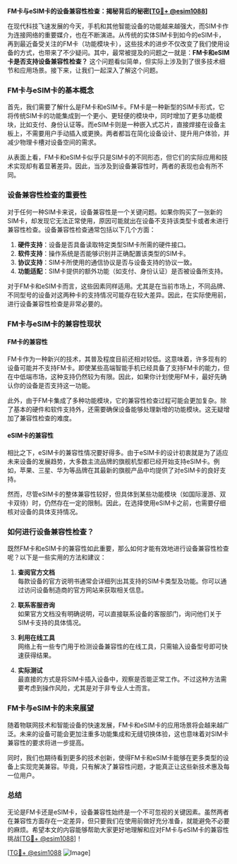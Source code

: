**FM卡与eSIM卡的设备兼容性检查：揭秘背后的秘密[[TG💪+ @esim1088](https://t.me/s/esim1088)]**

在现代科技飞速发展的今天，手机和其他智能设备的功能越来越强大，而SIM卡作为连接网络的重要媒介，也在不断演进。从传统的实体SIM卡到如今的eSIM卡，再到最近备受关注的FM卡（功能模块卡），这些技术的进步不仅改变了我们使用设备的方式，也带来了不少疑问。其中，最常被提及的问题之一就是：**FM卡和eSIM卡是否支持设备兼容性检查？** 这个问题看似简单，但实际上涉及到了很多技术细节和应用场景。接下来，让我们一起深入了解这个问题。

### FM卡与eSIM卡的基本概念

首先，我们需要了解什么是FM卡和eSIM卡。FM卡是一种新型的SIM卡形式，它将传统SIM卡的功能集成到一个更小、更轻便的模块中，同时增加了更多功能模块，比如支付、身份认证等。而eSIM卡则是一种嵌入式芯片，直接焊接在设备主板上，不需要用户手动插入或更换。两者都旨在简化设备设计、提升用户体验，并减少物理卡槽对设备空间的需求。

从表面上看，FM卡和eSIM卡似乎只是SIM卡的不同形态，但它们的实际应用和技术实现却有着显著差异。因此，当涉及到设备兼容性时，两者的表现也会有所不同。

### 设备兼容性检查的重要性

对于任何一种SIM卡来说，设备兼容性是一个关键问题。如果你购买了一张新的SIM卡，却发现它无法正常使用，原因可能就出在设备不支持该类型卡或者未进行兼容性检查。设备兼容性检查通常包括以下几个方面：

1. **硬件支持**：设备是否具备读取特定类型SIM卡所需的硬件接口。
2. **软件支持**：操作系统是否能够识别并正确配置该类型的SIM卡。
3. **协议支持**：SIM卡所使用的通信协议是否与设备支持的协议一致。
4. **功能适配**：SIM卡提供的额外功能（如支付、身份认证）是否被设备所支持。

对于FM卡和eSIM卡而言，这些因素同样适用。尤其是在当前市场上，不同品牌、不同型号的设备对这两种卡的支持情况可能存在较大差异。因此，在实际使用前，进行设备兼容性检查是非常必要的。

### FM卡与eSIM卡的兼容性现状

#### FM卡的兼容性

FM卡作为一种新兴的技术，其普及程度目前还相对较低。这意味着，许多现有的设备可能并不支持FM卡。即使某些高端智能手机已经具备了支持FM卡的能力，但在中低端市场，这种支持仍然较为有限。因此，如果你计划使用FM卡，最好先确认你的设备是否支持这一功能。

此外，由于FM卡集成了多种功能模块，它的兼容性检查过程可能会更加复杂。除了基本的硬件和软件支持外，还需要确保设备能够处理新增的功能模块。这无疑增加了兼容性检查的难度。

#### eSIM卡的兼容性

相比之下，eSIM卡的兼容性情况要好得多。由于eSIM卡的设计初衷就是为了适应未来设备的发展趋势，大多数主流品牌的旗舰机型都已经开始支持eSIM卡。例如，苹果、三星、华为等品牌在其最新的旗舰产品中均提供了对eSIM卡的良好支持。

然而，尽管eSIM卡的整体兼容性较好，但具体到某些功能模块（如国际漫游、双卡双待）时，仍然存在一定的限制。因此，在选择使用eSIM卡之前，也需要仔细核对设备的具体支持情况。

### 如何进行设备兼容性检查？

既然FM卡和eSIM卡的兼容性如此重要，那么如何才能有效地进行设备兼容性检查呢？以下是一些实用的方法和建议：

1. **查阅官方文档**  
   每款设备的官方说明书通常会详细列出其支持的SIM卡类型及功能。你可以通过访问设备制造商的官方网站来获取相关信息。

2. **联系客服咨询**  
   如果官方文档没有明确说明，可以直接联系设备的客服部门，询问他们关于SIM卡支持的具体情况。

3. **利用在线工具**  
   网络上有一些专门用于检测设备兼容性的在线工具，只需输入设备型号即可快速获得结果。

4. **实际测试**  
   最直接的方式是将SIM卡插入设备中，观察是否能正常工作。不过这种方法需要考虑到操作风险，尤其是对于非专业人士而言。

### FM卡与eSIM卡的未来展望

随着物联网技术和智能设备的快速发展，FM卡和eSIM卡的应用场景将会越来越广泛。未来的设备可能会更加注重多功能集成和无缝切换体验，这也意味着对SIM卡兼容性的要求将进一步提高。

同时，我们也期待看到更多的技术创新，使得FM卡和eSIM卡能够在更多类型的设备上实现完美兼容。毕竟，只有解决了兼容性问题，才能真正让这些新技术惠及每一位用户。

### 总结

无论是FM卡还是eSIM卡，设备兼容性始终是一个不可忽视的关键因素。虽然两者在兼容性方面存在一定差异，但只要我们在使用前做好充分准备，就能避免不必要的麻烦。希望本文的内容能够帮助大家更好地理解和应对FM卡与eSIM卡的兼容性挑战[[TG💪+ @esim1088](https://t.me/s/esim1088)]！

[[TG💪+ @esim1088](https://t.me/s/esim1088) ![Image](https://i.postimg.cc/4NQfJmqS/Snipaste-2025-05-13-00-14-12.png)]